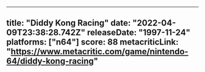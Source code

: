 
---
title: "Diddy Kong Racing"
date: "2022-04-09T23:38:28.742Z"
releaseDate: "1997-11-24"
platforms: ["n64"]
score: 88
metacriticLink: "https://www.metacritic.com/game/nintendo-64/diddy-kong-racing"
---
